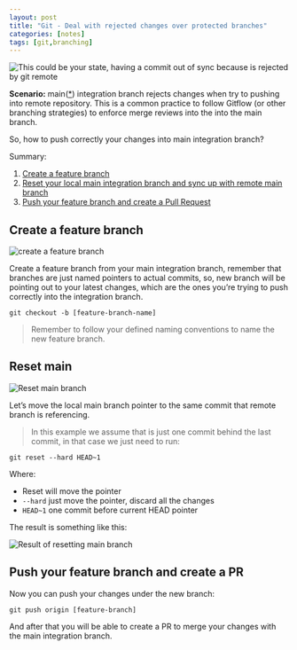 ```yaml
---
layout: post
title: "Git - Deal with rejected changes over protected branches"
categories: [notes]
tags: [git,branching]
---
```


![This could be your state, having a commit out of sync because is rejected by git remote](https://qjuanp.dev/assets/2021-09-27-git-deal-with-rejected-changes-over-protected-branches/state.png)

**Scenario:** main([\*](https://github.com/github/renaming%20(Renaming%20the%20default%20branch%20from%20master%20-%20extended%20expkanation%20by%20Github%20about%20why%20rename%20master%20as%20main%20in%20all%20repos))) integration branch rejects changes when try to pushing into remote repository. This is a common practice to follow Gitflow (or other branching strategies) to enforce merge reviews into the into the main branch.

So, how to push correctly your changes into main integration branch?

Summary:

1. [Create a feature branch](#create-a-feature-branch)
2. [Reset your local main integration branch and sync up with remote main branch](#reset-main)
3. [Push your feature branch and create a Pull Request](#push-your-feature-branch-and-create-a-pr)

## Create a feature branch

![create a feature branch](https://qjuanp.dev/assets/2021-09-27-git-deal-with-rejected-changes-over-protected-branches/step-1-create-branch.png)

Create a feature branch from your main integration branch, remember that branches are just named pointers to actual commits, so, new branch will be pointing out to your latest changes, which are the ones you’re trying to push correctly into the integration branch.

`git checkout -b [feature-branch-name]`

> Remember to follow your defined naming conventions to name the new feature branch.

## Reset main

![Reset main branch](https://qjuanp.dev/assets/2021-09-27-git-deal-with-rejected-changes-over-protected-branches/step-2-reset-main.png)

Let’s move the local main branch pointer to the same commit that remote branch is referencing.

> In this example we assume that is just one commit behind the last commit, in that case we just need to run:

`git reset --hard HEAD~1`

Where:

- Reset will move the pointer
- `--hard` just move the pointer, discard all the changes
- `HEAD~1` one commit before current HEAD pointer

The result is something like this:

![Result of resetting main branch](https://qjuanp.dev/assets/2021-09-27-git-deal-with-rejected-changes-over-protected-branches/step-2-result.png)

## Push your feature branch and create a PR

Now you can push your changes under the new branch:

`git push origin [feature-branch]`

And after that you will be able to create a PR to merge your changes with the main integration branch.
